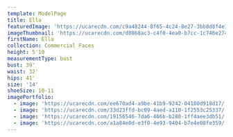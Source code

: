 ```yaml
---
template: ModelPage
title: Ella
featuredImage: 'https://ucarecdn.com/c9a48244-8f65-4c24-8e27-3bb8d8f4e19b/'
imageThumbnail: 'https://ucarecdn.com/d0868ac3-c4f0-4ea0-b7cc-1c746e274a47/'
firstName: Ella
collection: Commercial Faces
height: 5'10
measurementType: bust
bust: 39'
waist: 32'
hips: 41'
size: '14'
shoeSize: 10-11
imagePortfolio:
  - image: 'https://ucarecdn.com/ee670ad4-a9be-41b9-9242-04180d918d17/'
  - image: 'https://ucarecdn.com/33d23ffd-bc09-4aed-a110-1f2553c25337/'
  - image: 'https://ucarecdn.com/19156546-7da6-466b-b280-1ff4aee3db51/'
  - image: 'https://ucarecdn.com/a1a84e0d-e3f0-4e93-9404-b7e4e08fe359/'
---
```


